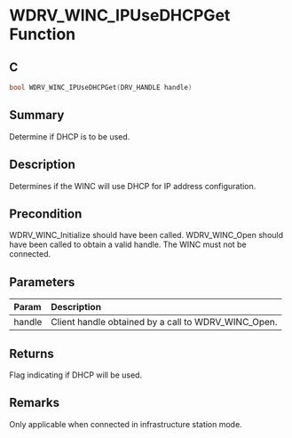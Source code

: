 # WDRV_WINC_IPUseDHCPGet Function

## C

```c
bool WDRV_WINC_IPUseDHCPGet(DRV_HANDLE handle)
```

## Summary

Determine if DHCP is to be used.  

## Description

Determines if the WINC will use DHCP for IP address configuration.

## Precondition

WDRV_WINC_Initialize should have been called. WDRV_WINC_Open should have been called to obtain a valid handle. The WINC must not be connected.  

## Parameters

| Param | Description |
|:----- |:----------- |
| handle | Client handle obtained by a call to WDRV_WINC_Open.  

## Returns

Flag indicating if DHCP will be used.  

## Remarks

Only applicable when connected in infrastructure station mode.  



